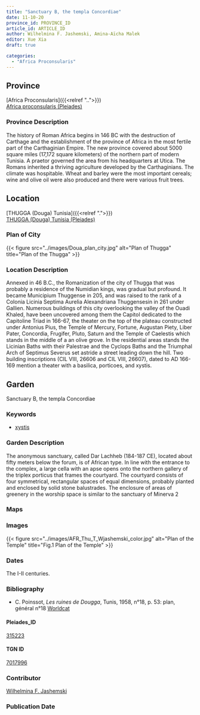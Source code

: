 ```yaml
---
title: "Sanctuary B, the templa Concordiae"
date: 11-10-20
province_id: PROVINCE_ID
article_id: ARTICLE_ID
author: Wilhelmina F. Jashemski, Amina-Aïcha Malek
editor: Xue Xia
draft: true

categories:
  - "Africa Proconsularis"
---
```


## Province
[Africa Proconsularis]({{<relref "..">}}) \
[Africa proconsularis (Pleiades)](https://pleiades.stoa.org/places/991341)

### Province Description

The history of Roman Africa begins in 146 BC with the destruction of Carthage and the establishment of the province of Africa in the most fertile part of the Carthaginian Empire. The new province covered about 5000 square miles (17,172 square kilometers) of the northern part of modern Tunisia. A praetor governed the area from his headquarters at Utica. The Romans inherited a thriving agriculture developed by the Carthaginians. The  climate was hospitable. Wheat and barley were the most important cereals; wine and olive oil were also produced and there were various fruit trees.

## Location
[THUGGA (Douga) Tunisia]({{<relref ".">}}) \
[THUGGA (Douga) Tunisia (Pleiades)](https://pleiades.stoa.org/places/315223)

### Plan of City

{{< figure src="../images/Doua_plan_city.jpg" alt="Plan of Thugga" title="Plan of the Thugga" >}}

### Location Description

Annexed in 46 B.C., the Romanization of the city of Thugga that was probably a residence of the Numidian kings, was gradual but profound. It became Municipium Thuggense in 205, and was raised to the rank of a Colonia Licinia Septima Aurelia Alexandriana Thuggensesin in 261 under Gallien. Numerous buildings of this city overlooking the valley of the Ouadi Khaled, have been uncovered among them the Capitol dedicated to the Capitoline Triad in 166-67, the theater on the top of the plateau constructed under Antonius Pius, the Temple of Mercury, Fortune, Augustan Piety, Liber Pater, Concordia, Frugifer, Pluto, Saturn and the Temple of Caelestis which stands in the middle of a an olive grove. In the residential areas stands the Licinian Baths with their Palestrae and the Cyclops Baths and the Triumphal Arch of Septimus Severus set astride a street leading down the hill. Two building inscriptions (CIL VIII, 26606 and CIL VIII, 26607), dated to AD 166-169 mention a theater with a basilica, porticoes, and xystis.

## Garden

Sanctuary B, the templa Concordiae

### Keywords

- [xystis]()

### Garden Description

The anonymous sanctuary, called Dar Lachheb (184-187 CE), located about fifty meters below the forum, is of African type. In line with the entrance to the complex, a large cella with an apse opens onto the northern gallery of the triplex porticus that frames the courtyard. The courtyard consists of four symmetrical, rectangular spaces of equal dimensions, probably planted and enclosed by solid stone balustrades. The enclosure of areas of greenery in the worship space is similar to the sanctuary of Minerva 2

### Maps

### Images

{{< figure src="../images/AFR_Thu_T_Wjashemski_color.jpg" alt="Plan of the Temple" title="Fig.1 Plan of the Temple" >}}

### Dates

The I-II centuries.

### Bibliography

*  C. Poinssot, *Les ruines de Dougga*, Tunis, 1958, n°18, p. 53: plan, général n°18 [Worldcat](http://www.worldcat.org/oclc/475099061)

#### Pleiades_ID

[315223](https://pleiades.stoa.org/places/315223)

#### TGN ID

[7017996](http://vocab.getty.edu/page/tgn/7017996)

### Contributor

[Wilhelmina F. Jashemski](http://worldcat.org/identities/lccn-n80037970/)

### Publication Date